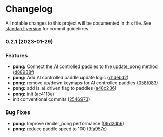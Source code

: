 # Changelog

All notable changes to this project will be documented in this file. See [standard-version](https://github.com/conventional-changelog/standard-version) for commit guidelines.

### 0.2.1 (2023-01-29)


### Features

* **pong:** Connect the AI controlled paddles to the update_pong method ([d88938f](https://github.com/AnthonyDugarte/ULA-VG/commit/d88938f310acb75df4eb7e601729fbb90a16ee9e))
* **pong:** Add AI controlled paddle update logic ([d1debd2](https://github.com/AnthonyDugarte/ULA-VG/commit/d1debd236a6578d7c4ad7f561a18e1685f14f935))
* **pong:** remove up/down keymaps for AI controlled paddles ([058f083](https://github.com/AnthonyDugarte/ULA-VG/commit/058f08362677ebdb8753edf9cce6f4a409adf751))
* **pong:** add is_ai_driven flag to paddles ([a48c236](https://github.com/AnthonyDugarte/ULA-VG/commit/a48c23696d3e951cfe96e5b5eb8f7b3b6fae0849))
* **pong:** init ([ac4113e](https://github.com/AnthonyDugarte/ULA-VG/commit/ac4113ec131ef5cf4543634f137d08fe39308790))
* init conventional commits ([2546973](https://github.com/AnthonyDugarte/ULA-VG/commit/2546973845a8212b4cb1c7abaf6eff03058d024b))


### Bug Fixes

* **pong:** Improve render_pong performance ([09d2db6](https://github.com/AnthonyDugarte/ULA-VG/commit/09d2db6cc312beeff7606a82d7b96f17e29b3b99))
* **pong:** reduce paddle speed to 100 ([9fa957c](https://github.com/AnthonyDugarte/ULA-VG/commit/9fa957c4c4cfe873a45756248a98cb87286b9887))
